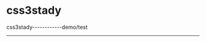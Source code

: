 # css3stady
css3stady------------demo/test

----------------------------------

<meta name="viewport" content="width=device-width,initial-scale=1.0,minimum-scale=1.0,maximum-scale=1.0" />


